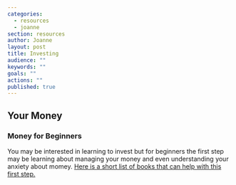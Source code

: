 ```yaml
---
categories: 
  - resources
  - joanne
section: resources
author: Joanne
layout: post
title: Investing
audience: ""
keywords: ""
goals: ""
actions: ""
published: true
---
```


## Your Money

### Money for Beginners
You may be interested in learning to invest but for beginners the first step may be  learning about managing your money and even understanding your anxiety about momey. [Here is a short list of books that can help with this first step.](http://dppl.bibliocommons.com/list/show/89616173_desplainesreference/213700548_money_for_beginners)